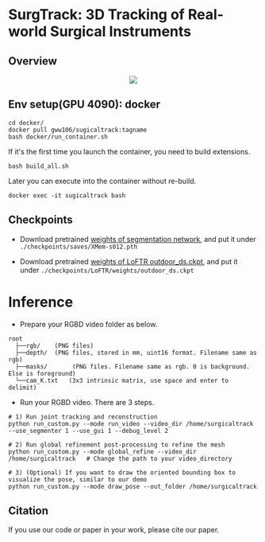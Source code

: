 # SurgTrack: 3D Tracking of Real-world Surgical Instruments

## Overview

<div align=center>
<img src="./docs/framework.png"> 
</div>

## Env setup(GPU 4090): docker
  ```
  cd docker/
  docker pull gww106/sugicaltrack:tagname
  bash docker/run_container.sh
  ```

If it's the first time you launch the container, you need to build extensions.
```
bash build_all.sh
```

Later you can execute into the container without re-build.
```
docker exec -it sugicaltrack bash
```

## Checkpoints
- Download pretrained [weights of segmentation network](https://drive.google.com/file/d/1MEZvjbBdNAOF7pXcq6XPQduHeXB50VTc/view?usp=share_link), and put it under
`./checkpoints/saves/XMem-s012.pth`

- Download pretrained [weights of LoFTR outdoor_ds.ckpt](https://drive.google.com/drive/folders/1xu2Pq6mZT5hmFgiYMBT9Zt8h1yO-3SIp), and put it under
`./checkpoints/LoFTR/weights/outdoor_ds.ckpt`

# Inference
- Prepare your RGBD video folder as below.
```
root
  ├──rgb/    (PNG files)
  ├──depth/  (PNG files, stored in mm, uint16 format. Filename same as rgb)
  ├──masks/       (PNG files. Filename same as rgb. 0 is background. Else is foreground)
  └──cam_K.txt   (3x3 intrinsic matrix, use space and enter to delimit)
```
- Run your RGBD video. There are 3 steps.
```
# 1) Run joint tracking and reconstruction
python run_custom.py --mode run_video --video_dir /home/surgicaltrack --use_segmenter 1 --use_gui 1 --debug_level 2

# 2) Run global refinement post-processing to refine the mesh
python run_custom.py --mode global_refine --video_dir /home/surgicaltrack   # Change the path to your video_directory

# 3) (Optional) If you want to draw the oriented bounding box to visualize the pose, similar to our demo
python run_custom.py --mode draw_pose --out_folder /home/surgicaltrack
```




## Citation

If you use our code or paper in your work, please cite our paper.

